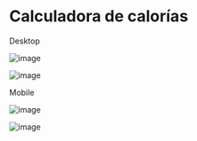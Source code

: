 # Calculadora de calorías


Desktop

![image](https://github.com/Yamete-Kudasai/Calculadora-de-calorias/assets/70662445/fcdf081b-fb92-46bf-92a3-bc5afab8c2ff)

![image](https://github.com/Yamete-Kudasai/Calculadora-de-calorias/assets/70662445/eb8bad66-3816-4df8-8edf-4367ae049e50)


Mobile

![image](https://github.com/Yamete-Kudasai/Calculadora-de-calorias/assets/70662445/57def9f1-227b-4dfa-97f7-d1d27629e374)

![image](https://github.com/Yamete-Kudasai/Calculadora-de-calorias/assets/70662445/759486bc-f6ce-4590-a9bd-8c61af171c83)
